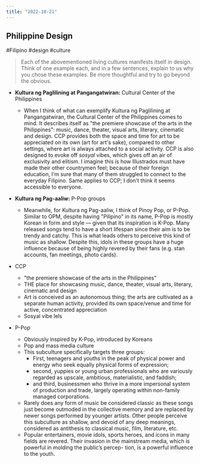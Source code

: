 ```yaml
---
title: "2022-10-21"
---
```

## Philippine Design
#Filipino #design #culture 
> Each of the abovementioned living cultures manifests itself in design. Think of one example each, and in a few sentences, explain to us why you chose these examples. Be more thoughtful and try to go beyond the obvious.
- **Kultura ng Paglilining at Pangangatwiran:** Cultural Center of the Philippines
	- When I think of what can exemplify Kultura ng Paglilining at Pangangatwiran, the Cultural Center of the Philippines comes to mind. It describes itself as "the premiere showcase of the arts in the Philippines": music, dance, theater, visual arts, literary, cinematic and design. CCP provides both the space and time for art to be appreciated on its own (art for art's sake), compared to other settings, where art is always attached to a social activity. CCP is also designed to evoke off *sosyal* vibes, which gives off an air of exclusivity and elitism. I imagine this is how Illustrados must have made their other countrymen feel; because of their foreign education, I'm sure that many of them struggled to connect to the everyday Filipino. Same applies to CCP; I don't think it seems accessible to everyone.
- **Kultura ng Pag-aaliw:** P-Pop groups
	- Meanwhile, for Kultura ng Pag-aaliw, I think of Pinoy Pop, or P-Pop. Similar to OPM, despite having "Pilipino" in its name, P-Pop is mostly Korean in form and style — given that its inspiration is K-Pop. Many released songs tend to have a short lifespan since their aim is to be trendy and catchy. This is what leads others to perceive this kind of music as shallow. Despite this, idols in these groups have a huge influence because of being highly revered by their fans (e.g. stan accounts, fan meetings, photo cards).

- CCP
	- "the premiere showcase of the arts in the Philippines"
	- THE place for showcasing music, dance, theater, visual arts, literary, cinematic and design 
	- Art is conceived as an autonomous thing; the arts are cultivated as a separate human activity, provided its own space/venue and time for active, concentrated appreciation
	- Sosyal vibe lels
- P-Pop
	- Obviously inspired by K-Pop, introduced by Koreans
	- Pop and mass media culture
	- This subculture specifically targets three groups: 
		- First, teenagers and youths in the peak of physical power and energy who seek equally physical forms of expression; 
		- second, yuppies or young urban professionals who are variously regarded as upscale, ambitious, materialistic, and faddish; 
		- and third, businessmen who thrive in a more impersonal system of production and trade, largely operating within non-family managed corporations.
	- Rarely does any form of music be considered classic as these songs just become outmoded in the collective memory and are replaced by newer songs performed by younger artists. Other people perceive this subculture as shallow, and devoid of any deep meanings, considered as antithesis to classical music, film, literature, etc.
	- Popular entertainers, movie idols, sports heroes, and icons in many fields are revered. Their invasion in the mainstream media, which is powerful in molding the public’s percep- tion, is a powerful influence to the youth.
